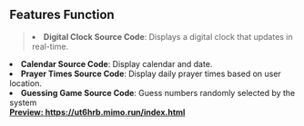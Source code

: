 <h2>Features Function</h2>

> <li><b>Digital Clock Source Code</b>: Displays a digital clock that updates in real-time.</li>
<li><b>Calendar Source Code</b>: Display calendar and date.</li>
<li><b>Prayer Times Source Code</b>: Display daily prayer times based on user location.</li>
<li><b>Guessing Game Source Code</b>: Guess numbers randomly selected by the system</li>
<b><a href="https://ut6hrb.mimo.run/index.html">Preview: https://ut6hrb.mimo.run/index.html</a></b>
